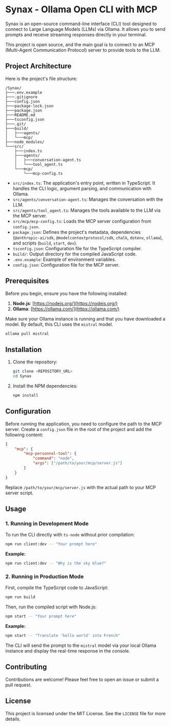 # Synax - Ollama Open CLI with MCP

Synax is an open-source command-line interface (CLI) tool designed to connect to Large Language Models (LLMs) via Ollama. It allows you to send prompts and receive streaming responses directly in your terminal.

This project is open source, and the main goal is to connect to an MCP (Multi-Agent Communication Protocol) server to provide tools to the LLM.

## Project Architecture

Here is the project's file structure:

```
/Synax/
├───.env.example
├───.gitignore
├───config.json
├───package-lock.json
├───package.json
├───README.md
├───tsconfig.json
├───.git/
├───build/
│   ├───agents/
│   └───mcp/
├───node_modules/
└───src/
    ├───index.ts
    ├───agents/
    │   ├───conversation-agent.ts
    │   └───tool_agent.ts
    └───mcp/
        └───mcp-config.ts
```

-   `src/index.ts`: The application's entry point, written in TypeScript. It handles the CLI logic, argument parsing, and communication with Ollama.
-   `src/agents/conversation-agent.ts`: Manages the conversation with the LLM.
-   `src/agents/tool_agent.ts`: Manages the tools available to the LLM via the MCP server.
-   `src/mcp/mcp-config.ts`: Loads the MCP server configuration from `config.json`.
-   `package.json`: Defines the project's metadata, dependencies (`@anthropic-ai/sdk`, `@modelcontextprotocol/sdk`, `chalk`, `dotenv`, `ollama`), and scripts (`build`, `start`, `dev`).
-   `tsconfig.json`: Configuration file for the TypeScript compiler.
-   `build/`: Output directory for the compiled JavaScript code.
-   `.env.example`: Example of environment variables.
-   `config.json`: Configuration file for the MCP server.

## Prerequisites

Before you begin, ensure you have the following installed:

1.  **Node.js**: [https://nodejs.org/](https://nodejs.org/)
2.  **Ollama**: [https://ollama.com/](https://ollama.com/)

Make sure your Ollama instance is running and that you have downloaded a model. By default, this CLI uses the `mistral` model.

```sh
ollama pull mistral
```

## Installation

1.  Clone the repository:
    ```sh
    git clone <REPOSITORY_URL>
    cd Synax
    ```
2.  Install the NPM dependencies:
    ```sh
    npm install
    ```

## Configuration

Before running the application, you need to configure the path to the MCP server. Create a `config.json` file in the root of the project and add the following content:

```json
{
    "mcp": {
        "mcp-personnal-tool": {
            "command": "node",
            "args": ["/path/to/your/mcp/server.js"]
        }
    }
}
```

Replace `/path/to/your/mcp/server.js` with the actual path to your MCP server script.

## Usage

### 1. Running in Development Mode

To run the CLI directly with `ts-node` without prior compilation:

```sh
npm run client:dev -- "Your prompt here"
```

**Example:**

```sh
npm run client:dev -- "Why is the sky blue?"
```

### 2. Running in Production Mode

First, compile the TypeScript code to JavaScript:

```sh
npm run build
```

Then, run the compiled script with Node.js:

```sh
npm start -- "Your prompt here"
```

**Example:**

```sh
npm start -- "Translate 'hello world' into French"
```

The CLI will send the prompt to the `mistral` model via your local Ollama instance and display the real-time response in the console.

## Contributing

Contributions are welcome! Please feel free to open an issue or submit a pull request.

## License

This project is licensed under the MIT License. See the `LICENSE` file for more details.